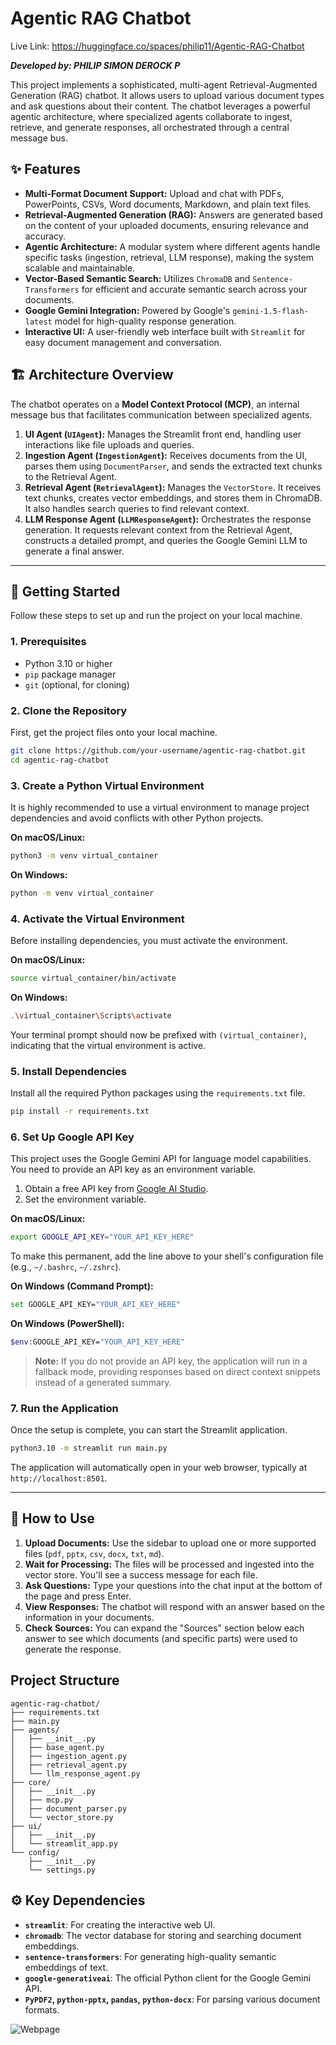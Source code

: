 # Agentic RAG Chatbot
Live Link: https://huggingface.co/spaces/philip11/Agentic-RAG-Chatbot


***Developed by: PHILIP SIMON DEROCK P***

This project implements a sophisticated, multi-agent Retrieval-Augmented Generation (RAG) chatbot. It allows users to upload various document types and ask questions about their content. The chatbot leverages a powerful agentic architecture, where specialized agents collaborate to ingest, retrieve, and generate responses, all orchestrated through a central message bus.

## ✨ Features

- **Multi-Format Document Support:** Upload and chat with PDFs, PowerPoints, CSVs, Word documents, Markdown, and plain text files.
- **Retrieval-Augmented Generation (RAG):** Answers are generated based on the content of your uploaded documents, ensuring relevance and accuracy.
- **Agentic Architecture:** A modular system where different agents handle specific tasks (ingestion, retrieval, LLM response), making the system scalable and maintainable.
- **Vector-Based Semantic Search:** Utilizes `ChromaDB` and `Sentence-Transformers` for efficient and accurate semantic search across your documents.
- **Google Gemini Integration:** Powered by Google's `gemini-1.5-flash-latest` model for high-quality response generation.
- **Interactive UI:** A user-friendly web interface built with `Streamlit` for easy document management and conversation.

## 🏗️ Architecture Overview

The chatbot operates on a **Model Context Protocol (MCP)**, an internal message bus that facilitates communication between specialized agents.

1.  **UI Agent (`UIAgent`):** Manages the Streamlit front end, handling user interactions like file uploads and queries.
2.  **Ingestion Agent (`IngestionAgent`):** Receives documents from the UI, parses them using `DocumentParser`, and sends the extracted text chunks to the Retrieval Agent.
3.  **Retrieval Agent (`RetrievalAgent`):** Manages the `VectorStore`. It receives text chunks, creates vector embeddings, and stores them in ChromaDB. It also handles search queries to find relevant context.
4.  **LLM Response Agent (`LLMResponseAgent`):** Orchestrates the response generation. It requests relevant context from the Retrieval Agent, constructs a detailed prompt, and queries the Google Gemini LLM to generate a final answer.

 

---

## 🚀 Getting Started

Follow these steps to set up and run the project on your local machine.

### 1. Prerequisites

- Python 3.10 or higher
- `pip` package manager
- `git` (optional, for cloning)

### 2. Clone the Repository

First, get the project files onto your local machine.

```bash
git clone https://github.com/your-username/agentic-rag-chatbot.git
cd agentic-rag-chatbot
```

### 3. Create a Python Virtual Environment

It is highly recommended to use a virtual environment to manage project dependencies and avoid conflicts with other Python projects.

**On macOS/Linux:**
```bash
python3 -m venv virtual_container
```

**On Windows:**
```bash
python -m venv virtual_container
```

### 4. Activate the Virtual Environment

Before installing dependencies, you must activate the environment.

**On macOS/Linux:**
```bash
source virtual_container/bin/activate
```

**On Windows:**
```bash
.\virtual_container\Scripts\activate
```

Your terminal prompt should now be prefixed with `(virtual_container)`, indicating that the virtual environment is active.

### 5. Install Dependencies

Install all the required Python packages using the `requirements.txt` file.

```bash
pip install -r requirements.txt
```

### 6. Set Up Google API Key

This project uses the Google Gemini API for language model capabilities. You need to provide an API key as an environment variable.

1.  Obtain a free API key from [Google AI Studio](https://aistudio.google.com/app/apikey).
2.  Set the environment variable.

**On macOS/Linux:**
```bash
export GOOGLE_API_KEY="YOUR_API_KEY_HERE"
```
To make this permanent, add the line above to your shell's configuration file (e.g., `~/.bashrc`, `~/.zshrc`).

**On Windows (Command Prompt):**
```bash
set GOOGLE_API_KEY="YOUR_API_KEY_HERE"
```

**On Windows (PowerShell):**
```bash
$env:GOOGLE_API_KEY="YOUR_API_KEY_HERE"
```

> **Note:** If you do not provide an API key, the application will run in a fallback mode, providing responses based on direct context snippets instead of a generated summary.

### 7. Run the Application

Once the setup is complete, you can start the Streamlit application.

```bash
python3.10 -m streamlit run main.py
```

The application will automatically open in your web browser, typically at `http://localhost:8501`.

---

## 📖 How to Use

1.  **Upload Documents:** Use the sidebar to upload one or more supported files (`pdf`, `pptx`, `csv`, `docx`, `txt`, `md`).
2.  **Wait for Processing:** The files will be processed and ingested into the vector store. You'll see a success message for each file.
3.  **Ask Questions:** Type your questions into the chat input at the bottom of the page and press Enter.
4.  **View Responses:** The chatbot will respond with an answer based on the information in your documents.
5.  **Check Sources:** You can expand the "Sources" section below each answer to see which documents (and specific parts) were used to generate the response.

## Project Structure

```
agentic-rag-chatbot/
├── requirements.txt
├── main.py
├── agents/
│   ├── __init__.py
│   ├── base_agent.py
│   ├── ingestion_agent.py
│   ├── retrieval_agent.py
│   └── llm_response_agent.py
├── core/
│   ├── __init__.py
│   ├── mcp.py
│   ├── document_parser.py
│   └── vector_store.py
├── ui/
│   ├── __init__.py
│   └── streamlit_app.py
└── config/
    ├── __init__.py
    └── settings.py
```

## ⚙️ Key Dependencies

- **`streamlit`**: For creating the interactive web UI.
- **`chromadb`**: The vector database for storing and searching document embeddings.
- **`sentence-transformers`**: For generating high-quality semantic embeddings of text.
- **`google-generativeai`**: The official Python client for the Google Gemini API.
- **`PyPDF2`, `python-pptx`, `pandas`, `python-docx`**: For parsing various document formats.


![Webpage](https://drive.google.com/uc?id=1wv9Z8AspA3DSSArLhSOmHWIjrXniXTrd)
